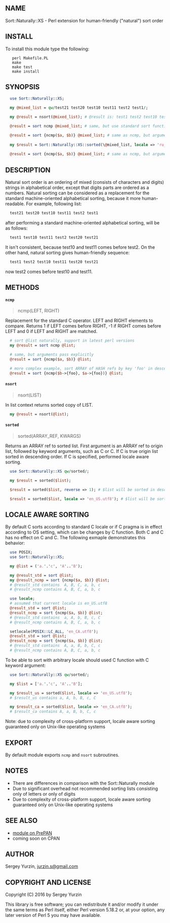 ## NAME

Sort::Naturally::XS - Perl extension for human-friendly ("natural") sort order

## INSTALL

To install this module type the following:
```
   perl Makefile.PL
   make
   make test
   make install
```

## SYNOPSIS

```perl
  use Sort::Naturally::XS;

  my @mixed_list = qw/test21 test20 test10 test11 test2 test1/;

  my @result = nsort(@mixed_list); # @result is: test1 test2 test10 test11 test20 test21

  @result = sort ncmp @mixed_list; # same, but use standard sort function

  @result = sort {ncmp($a, $b)} @mixed_list; # same as ncmp, but argument pass explicitly
  
  my $result = Sort::Naturally::XS::sorted(\@mixed_list, locale => 'ru_RU.utf8'); # pass custom locale
  
  @result = sort {ncmp($a, $b)} @mixed_list; # same as ncmp, but argument pass explicitly
```

## DESCRIPTION

Natural sort order is an ordering of mixed (consists of characters and digits) strings in alphabetical order,
except that digits parts are ordered as a numbers. Natural sorting can be considered as a replacement for the standard
machine-oriented alphabetical sorting, because it more human-readable. For example, following list:

```perl
  test21 test20 test10 test11 test2 test1
```

after performing a standard machine-oriented alphabetical sorting, will be as follows:

```perl
  test1 test10 test11 test2 test20 test21
```

It isn't consistent, because test10 and test11 comes before test2. On the other hand, natural sorting gives
human-friendly sequence:

```perl
  test1 test2 test10 test11 test20 test21
```

now test2 comes before test10 and test11.

## METHODS

#### `ncmp`

> ncmp(LEFT, RIGHT)

Replacement for the standard C<cmp> operator. LEFT and RIGHT elements to compare. Returns 1 if LEFT comes before
RIGHT, -1 if RIGHT comes before LEFT and 0 if LEFT and RIGHT are matched.

```perl
  # sort @list naturally, support in latest perl versions
  my @result = sort ncmp @list;

  # same, but arguments pass explicitly
  @result = sort {ncmp($a, $b)} @list;

  # more complex example, sort ARRAY of HASH refs by key 'foo' in descending order
  @result = sort {ncmp($b->{foo}, $a->{foo})} @list;
```

#### `nsort`

> nsort(LIST)

In list context returns sorted copy of LIST.

```perl
  my @result = nsort(@list);
```

#### `sorted`

> sorted(ARRAY_REF, KWARGS)

Returns an ARRAY ref to sorted list. First argument is an ARRAY ref to origin list, followed by keyword arguments,
such as C<reverse> or C<locale>. If C<reverse> is true origin list sorted in descending order. If C<locale> is
specified, performed locale aware sorting.

```perl
  use Sort::Naturally::XS qw/sorted/;

  my $result = sorted($list);

  $result = sorted($list, reverse => 1); # $list will be sorted in descending order

  $result = sorted($list, locale => 'en_US.utf8'); # $list will be sorted according to en_US.utf8 locale
```

## LOCALE AWARE SORTING

By default C<sort> sorts according to standard C locale or if C<use locale> pragma is in effect according to OS setting,
which can be changes by C<setlocale> function. Both C<use locale> and C<setlocale> has no effect on C<ncmp> and C<nsort>.
The following exmaple demonstrates this behavior:

```perl
  use POSIX;
  use Sort::Naturally::XS;

  my @list = ('a.'.'c', 'A'..'B');

  my @result_std = sort @list;
  my @result_ncmp = sort {ncmp($a, $b)} @list;
  # @result_std contains  A, B, C, a, b, c
  # @result_ncmp contains A, B, C, a, b, c

  use locale;
  # assumed that current locale is en_US.utf8
  @result_std = sort @list;
  @result_ncmp = sort {ncmp($a, $b)} @list;
  # @result_std contains  a, A, b, B, c, C
  # @result_ncmp contains A, B, C, a, b, c

  setlocale(POSIX::LC_ALL, 'en_CA.utf8');
  @result_std = sort @list;
  @result_ncmp = sort {ncmp($a, $b)} @list;
  # @result_std contains  A, a, B, b, C, c
  # @result_ncmp contains A, B, C, a, b, c
```

To be able to sort with arbitrary locale should used C<sorted> function with C<locale> keyword argument:

```perl
  use Sort::Naturally::XS qw/sorted/;

  my $list = ['a.'.'c', 'A'..'B'];

  my $result_us = sorted($list, locale => 'en_US.utf8');
  # $result_us contains a, A, b, B, c, C

  my $result_ca = sorted($list, locale => 'en_CA.utf8');
  # $result_ca contains A, a, B, b, C, c
```

Note: due to complexity of cross-platform support, locale aware sorting guaranteed only on Unix-like
operating systems

## EXPORT

By default module exports `ncmp` and `nsort` subroutines.

## NOTES

* There are differences in comparison with the Sort::Naturally module
* Due to significant overhead not recommended sorting lists consisting only of letters or only of digits
* Due to complexity of cross-platform support, locale aware sorting guaranteed only on Unix-like
operating systems

## SEE ALSO

* [module on PrePAN](http://prepan.org/module/nYcMhBVby72)
* coming soon on CPAN

## AUTHOR

Sergey Yurzin, [jurzin.s@gmail.com](mailto:jurzin.s@gmail.com)

## COPYRIGHT AND LICENSE

Copyright (C) 2016 by Sergey Yurzin

This library is free software; you can redistribute it and/or modify
it under the same terms as Perl itself, either Perl version 5.18.2 or,
at your option, any later version of Perl 5 you may have available.
